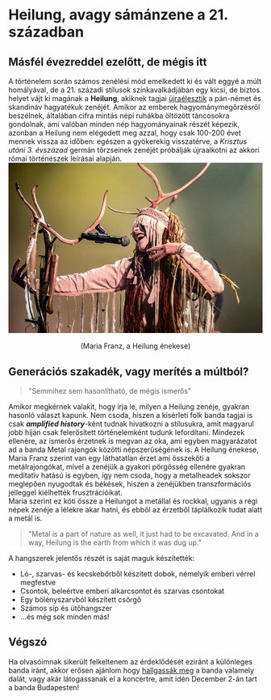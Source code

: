 <!--
Készítette: Sándor Martin
Neptun kód: F145XS

Őszintén ezt megírva inkább érzem magam újságírónak, mintsem informatikusnak, de nagyon jól szórakoztam vele, és megfelel az összes kitűzött kötevetlménynek.
-->
# Heilung, avagy sámánzene a 21. században 
## Másfél évezreddel ezelőtt, de mégis itt
A történelem során számos zenélési mód emelkedett ki és vált eggyé a múlt homályával, de a 21. századi stílusok színkavalkádjában egy kicsi, de biztos helyet vájt ki magának a **Heilung**, akiknek tagjai [újraélesztik](https://www.season-of-mist.com/bands/heilung/) a pán-német és skandináv hagyatékuk zenéjét. Amikor az emberek hagyománymegőrzésről beszélnek, általában cifra mintás népi ruhákba öltözött táncosokra gondolnak, ami valóban minden nép hagyományainak részét képezik, azonban a Heilung nem elégedett meg azzal, hogy csak 100-200 évet mennek vissza az időben: egészen a gyökerekig visszatérve, a *Krisztus utáni 3. évszázad* germán törzseinek zenéjét próbálják újraalkotni az akkori római történészek leírásai alapján.  
![Maria Franz](Maria.jpg) 
<div align="center"> (Maria Franz, a Heilung énekese) </div>

## Generációs szakadék, vagy merítés a múltból?
>"Semmihez sem hasonlítható, de mégis ismerős"
  
Amikor megkérnek valakit, hogy írja le, milyen a Heilung zenéje, gyakran hasonló választ kapunk. Nem csoda, hiszen a kísérleti folk banda tagjai is csak ***amplified history***-ként tudnak hivatkozni a stílusukra, amit magyarul jobb híján csak felerősített történelemként tudunk lefordítani. Mindezek ellenére, az ismerős érzetnek is megvan az oka, ami egyben magyarázatot ad a banda Metal rajongók közötti népszerűségének is. A Heilung énekese, Maria Franz szerint van egy láthatatlan érzet ami összeköti a metálrajongókat, mivel a zenéjük a gyakori pörgősség ellenére gyakran meditatív hatású is egyben, így nem csoda, hogy a metalheadek sokszor meglepően nyugodtak és békések, hiszen a zenéjükben transzformációs jelleggel kiélhették frusztrációikat.  
Maria szerint ez köti össze a Heilungot a metállal és rockkal, ugyanis a régi népek zenéje a lélekre akar hatni, és ebből az érzetből táplálkozik tudat alatt a metál is.
>"Metal is a part of nature as well, it just had to be excavated. And in a way, Heilung is the earth from which it was dug up."

A hangszerek jelentős részét is saját maguk készítették:

+ Ló-, szarvas- és kecskebőrből készített dobok, némelyik emberi vérrel megfestve
+ Csontok, beleértve emberi alkarcsontot és szarvas csontokat
+ Egy bölényszarvból készített csörgő
+ Számos síp és ütőhangszer
+ ...és még sok minden más!

## Végszó
Ha olvasóimnak sikerült felkeltenem az érdeklődését eziránt a különleges banda iránt, akkor erősen ajánlom hogy [hallgassák meg](https://www.youtube.com/watch?v=SVbc_Fwbt50) a banda valamely dalát, vagy akár látogassanak el a koncertre, amit idén December 2-án tart a banda Budapesten!
